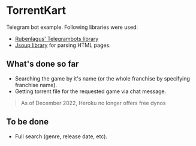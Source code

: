 # TorrentKart
Telegram bot example.
Following libraries were used:
- [Rubenlagus' Telegrambots library](https://github.com/rubenlagus/TelegramBots)
- [Jsoup library](https://github.com/jhy/jsoup) for parsing HTML pages.

## What's done so far
- Searching the game by it's name (or the whole franchise by specifying franchise name).
- Getting torrent file for the requested game via chat message.
 >As of December 2022, Heroku no longer offers free dynos

## To be done
- Full search (genre, release date, etc).
